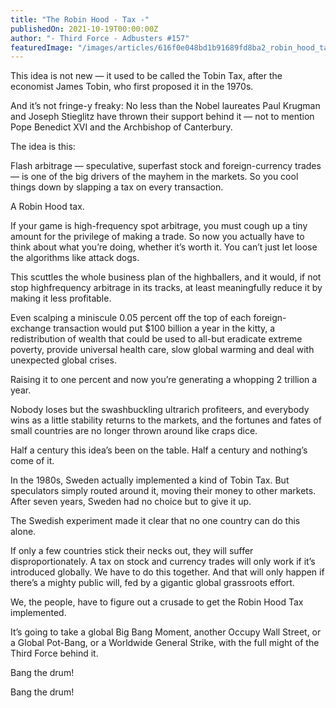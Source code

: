 ```yaml
---
title: "The Robin Hood - Tax -"
publishedOn: 2021-10-19T00:00:00Z
author: "- Third Force - Adbusters #157"
featuredImage: "/images/articles/616f0e048bd1b91689fd8ba2_robin_hood_taxes_600x465_1.jpg"
---
```


This idea is not new — it used to be called the Tobin Tax, after the economist James Tobin, who first proposed it in the 1970s.

And it’s not fringe-y freaky: No less than the Nobel laureates Paul Krugman and Joseph Stieglitz have thrown their support behind it — not to mention Pope Benedict XVI and the Archbishop of Canterbury.

The idea is this:

Flash arbitrage — speculative, superfast stock and foreign-currency trades — is one of the big drivers of the mayhem in the markets. So you cool things down by slapping a tax on every transaction.

A Robin Hood tax.

If your game is high-frequency spot arbitrage, you must cough up a tiny amount for the privilege of making a trade. So now you actually have to think about what you’re doing, whether it’s worth it. You can’t just let loose the algorithms like attack dogs.

This scuttles the whole business plan of the highballers, and it would, if not stop highfrequency arbitrage in its tracks, at least meaningfully reduce it by making it less profitable.

Even scalping a miniscule 0.05 percent off the top of each foreign-exchange transaction would put $100 billion a year in the kitty, a redistribution of wealth that could be used to all-but eradicate extreme poverty, provide universal health care, slow global warming and deal with unexpected global crises.

Raising it to one percent and now you’re generating a whopping 2 trillion a year.

Nobody loses but the swashbuckling ultrarich profiteers, and everybody wins as a little stability returns to the markets, and the fortunes and fates of small countries are no longer thrown around like craps dice.

Half a century this idea’s been on the table. Half a century and nothing’s come of it.

In the 1980s, Sweden actually implemented a kind of Tobin Tax. But speculators simply routed around it, moving their money to other markets. After seven years, Sweden had no choice but to give it up.

The Swedish experiment made it clear that no one country can do this alone.

If only a few countries stick their necks out, they will suffer disproportionately. A tax on stock and currency trades will only work if it’s introduced globally. We have to do this together. And that will only happen if there’s a mighty public will, fed by a gigantic global grassroots effort.

We, the people, have to figure out a crusade to get the Robin Hood Tax implemented.

It’s going to take a global Big Bang Moment, another Occupy Wall Street, or a Global Pot-Bang, or a Worldwide General Strike, with the full might of the Third Force behind it.

Bang the drum!

Bang the drum!